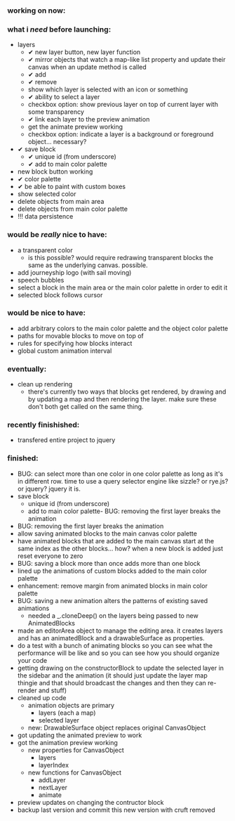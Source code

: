 ### working on now:


### what i *need* before launching:
- layers
  - ✔ new layer button, new layer function 
  - ✔ mirror objects that watch a map-like list property and update their canvas when an update method is called
  - ✔ add
  - ✔ remove
  - show which layer is selected with an icon or something
  - ✔ ability to select a layer 
  - checkbox option: show previous layer on top of current layer with some transparency
  - ✔ link each layer to the preview animation
  - get the animate preview working
  - checkbox option: indicate a layer is a background or foreground object... necessary?
- ✔ save block
  - ✔ unique id (from underscore)
  - ✔ add to main color palette
- new block button working
- ✔ color palette
- ✔ be able to paint with custom boxes
- show selected color
- delete objects from main area
- delete objects from main color palette
- !!! data persistence

### would be *really* nice to have:
- a transparent color
  - is this possible? would require redrawing transparent blocks the same as the underlying canvas. possible.
- add journeyship logo (with sail moving)
- speech bubbles
- select a block in the main area or the main color palette in order to edit it
- selected block follows cursor

### would be nice to have:
- add arbitrary colors to the main color palette and the object color palette
- paths for movable blocks to move on top of
- rules for specifying how blocks interact
- global custom animation interval

### eventually:
- clean up rendering
  - there's currently two ways that blocks get rendered, by drawing and by updating a map and then rendering the layer. make sure these don't both get called on the same thing.



### recently finishished:
- transfered entire project to jquery





### finished:
- BUG: can select more than one color in one color palette as long as it's in different row. time to use a query selector engine like sizzle? or rye.js? or jquery? jquery it is.
- save block
  - unique id (from underscore)
  - add to main color palette- BUG: removing the first layer breaks the animation
- BUG: removing the first layer breaks the animation
- allow saving animated blocks to the main canvas color palette
- have animated blocks that are added to the main canvas start at the same index as the other blocks... how? when a new block is added just reset everyone to zero
- BUG: saving a block more than once adds more than one block
- lined up the animations of custom blocks added to the main color palette
- enhancement: remove margin from animated blocks in main color palette
- BUG: saving a new animation alters the patterns of existing saved animations
  - needed a _.cloneDeep() on the layers being passed to new AnimatedBlocks
- made an editorArea object to manage the editing area. it creates layers and has an animatedBlock and a drawableSurface as properties.
- do a test with a bunch of animating blocks so you can see what the performance will be like and so you can see how you should organize your code
- getting drawing on the constructorBlock to update the selected layer in the sidebar and the animation (it should just update the layer map thingie and that should broadcast the changes and then they can re-render and stuff)
- cleaned up code
  - animation objects are primary
    - layers (each a map)
    - selected layer
  - new: DrawableSurface object replaces original CanvasObject
- got updating the animated preview to work
- got the animation preview working
  - new properties for CanvasObject
    - layers
    - layerIndex
  - new functions for CanvasObject
    - addLayer
    - nextLayer
    - animate
- preview updates on changing the contructor block
- backup last version and commit this new version with cruft removed

